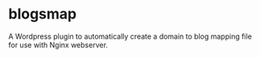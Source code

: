blogsmap
========

A Wordpress plugin to automatically create a domain to blog mapping file for use with Nginx webserver.
